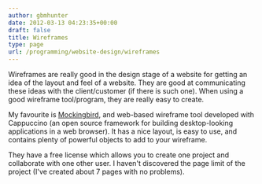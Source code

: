 ```yaml
---
author: gbmhunter
date: 2012-03-13 04:23:35+00:00
draft: false
title: Wireframes
type: page
url: /programming/website-design/wireframes
---
```


Wireframes are really good in the design stage of a website for getting an idea of the layout and feel of a website. They are good at communicating these ideas with the client/customer (if there is such one). When using a good wireframe tool/program, they are really easy to create.

My favourite is [Mockingbird](https://gomockingbird.com/), and web-based wireframe tool developed with Cappuccino (an open source framework for building desktop-looking applications in a web browser). It has a nice layout, is easy to use, and contains plenty of powerful objects to add to your wireframe.

They have a free license which allows you to create one project and collaborate with one other user. I haven't discovered the page limit of the project (I've created about 7 pages with no problems).
